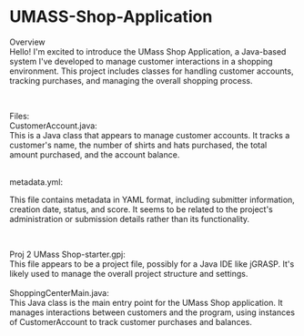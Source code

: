 # UMASS-Shop-Application


Overview
<br>
Hello! I'm excited to introduce the UMass Shop Application, a Java-based system I've developed to manage customer interactions in a shopping environment. This project includes classes for handling customer accounts, tracking purchases, and managing the overall shopping process.

<br> 

Files:
<br>
CustomerAccount.java:
<br>
This is a Java class that appears to manage customer accounts. It tracks a customer's name, the number of shirts and hats purchased, the total amount purchased, and the account balance.

<br> 
metadata.yml:
<br>

This file contains metadata in YAML format, including submitter information, creation date, status, and score. It seems to be related to the project's administration or submission details rather than its functionality.

<br> 

Proj 2 UMass Shop-starter.gpj:
<br>
This file appears to be a project file, possibly for a Java IDE like jGRASP. It's likely used to manage the overall project structure and settings.
<br>
<br>
ShoppingCenterMain.java: 
<br>
This Java class is the main entry point for the UMass Shop application. It manages interactions between customers and the program, using instances of CustomerAccount to track customer purchases and balances.
<br>
